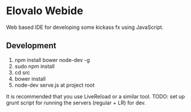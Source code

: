 # Elovalo Webide

Web based IDE for developing some kickass fx using JavaScript.

## Development

1. npm install bower node-dev -g
2. sudo npm install
3. cd src
4. bower install
5. node-dev serve.js at project root

It is recommended that you use LiveReload or a similar tool. TODO: set up grunt script for running the servers (regular + LR) for dev.
